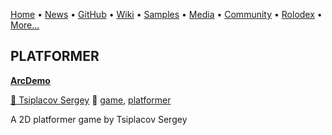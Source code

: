 [Home](https://qb64.com) • [News](/news.html) • [GitHub](/github.html) • [Wiki](/wiki.html) • [Samples](/samples.html) • [Media](/media.html) • [Community](/community.html) • [Rolodex](/rolodex.html) • [More...](/more.html)

## PLATFORMER

**[ArcDemo](arc-demo/index)**

[🐝 Tsiplacov Sergey](tsiplacov-sergey) 🔗 [game](game), [platformer](platformer)

A 2D platformer game by Tsiplacov Sergey

